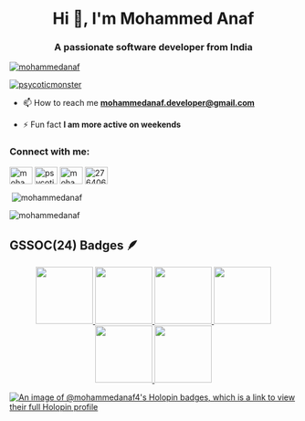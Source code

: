 <h1 align="center">Hi 👋, I'm Mohammed Anaf</h1>
<h3 align="center">A passionate software developer from India</h3>

<p align="left"> <a href="https://github.com/ryo-ma/github-profile-trophy"><img src="https://github-profile-trophy.vercel.app/?username=mohammedanaf" alt="mohammedanaf" /></a> </p>

<p align="left"> <a href="https://twitter.com/psycoticmonster" target="blank"><img src="https://img.shields.io/twitter/follow/psycoticmonster?logo=twitter&style=for-the-badge" alt="psycoticmonster" /></a> </p>

- 📫 How to reach me **mohammedanaf.developer@gmail.com**

- ⚡ Fun fact **I am more active on weekends**

<h3 align="left">Connect with me:</h3>
<p align="left">
<a href="https://codepen.io/mohammedanaf" target="blank"><img align="center" src="https://raw.githubusercontent.com/rahuldkjain/github-profile-readme-generator/master/src/images/icons/Social/codepen.svg" alt="mohammedanaf" height="30" width="40" /></a>
<a href="https://twitter.com/psycoticmonster" target="blank"><img align="center" src="https://raw.githubusercontent.com/rahuldkjain/github-profile-readme-generator/master/src/images/icons/Social/twitter.svg" alt="psycoticmonster" height="30" width="40" /></a>
<a href="https://linkedin.com/in/mohammed-anaf" target="blank"><img align="center" src="https://raw.githubusercontent.com/rahuldkjain/github-profile-readme-generator/master/src/images/icons/Social/linked-in-alt.svg" alt="mohammed-anaf" height="30" width="40" /></a>
<a href="https://stackoverflow.com/users/27640631" target="blank"><img align="center" src="https://raw.githubusercontent.com/rahuldkjain/github-profile-readme-generator/master/src/images/icons/Social/stack-overflow.svg" alt="27640631" height="30" width="40" /></a>
</p>

<p>&nbsp;<img align="center" src="https://github-readme-stats.vercel.app/api?username=mohammedanaf&show_icons=true&locale=en" alt="mohammedanaf" /></p>

<p><img align="center" src="https://github-readme-streak-stats.herokuapp.com/?user=mohammedanaf&" alt="mohammedanaf" /></p>

## GSSOC(24) Badges 🪶
<div style='display:flex; align-items:center; gap: 10px;' align='center'><a href="https://gssoc.girlscript.tech/leaderboard?year=2024&username=mohammedanaf">
<img src="https://raw.githubusercontent.com/GSSoC24/Postman-Challenge/main/docs/assets/Postman%20White.png" width="100px" height="100px" />
  <img src="https://raw.githubusercontent.com/GSSoC24/Postman-Challenge/main/docs/assets/1.png" width="100px" height="100px" />
  <img src="https://raw.githubusercontent.com/GSSoC24/Postman-Challenge/main/docs/assets/2.png" width="100px" height="100px" />
  <img src="https://raw.githubusercontent.com/GSSoC24/Postman-Challenge/main/docs/assets/3.png" width="100px" height="100px" />
  <img src="https://raw.githubusercontent.com/GSSoC24/Postman-Challenge/main/docs/assets/4.png" width="100px" height="100px" />
  <img src="https://raw.githubusercontent.com/GSSoC24/Postman-Challenge/main/docs/assets/5.png" width="100px" height="100px" />
</div>

[![An image of @mohammedanaf4's Holopin badges, which is a link to view their full Holopin profile](https://holopin.me/mohammedanaf4)](https://holopin.io/@mohammedanaf4)
